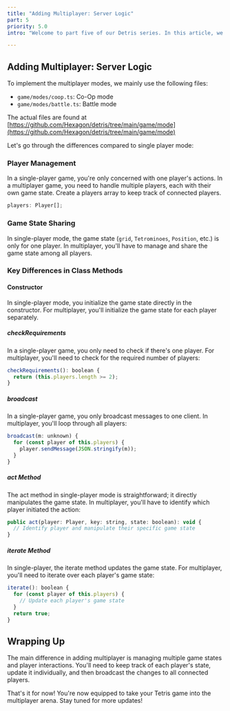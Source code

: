 ```yaml
---
title: "Adding Multiplayer: Server Logic"
part: 5
priority: 5.0
intro: "Welcome to part five of our Detris series. In this article, we dive into multiplayer action, where we deal with multiple players, and real-time updates. Buckle up!"

---
```


## Adding Multiplayer: Server Logic

To implement the multiplayer modes, we mainly use the following files:

- `game/modes/coop.ts`: Co-Op mode
- `game/modes/battle.ts`: Battle mode

The actual files are found at
[https://github.com/Hexagon/detris/tree/main/game/mode](https://github.com/Hexagon/detris/tree/main/game/mode)

Let's go through the differences compared to single player mode:

### Player Management

In a single-player game, you're only concerned with one player's actions. In a
multiplayer game, you need to handle multiple players, each with their own game
state. Create a players array to keep track of connected players.

```javascript
players: Player[];
```

### Game State Sharing

In single-player mode, the game state (`grid`, `Tetrominoes`, `Position`, etc.)
is only for one player. In multiplayer, you'll have to manage and share the game
state among all players.

### Key Differences in Class Methods

#### Constructor

In single-player mode, you initialize the game state directly in the
constructor. For multiplayer, you'll initialize the game state for each player
separately.

##### checkRequirements

In a single-player game, you only need to check if there's one player. For
multiplayer, you'll need to check for the required number of players:

```javascript
checkRequirements(): boolean {
  return (this.players.length >= 2);
}
```

##### broadcast

In a single-player game, you only broadcast messages to one client. In
multiplayer, you'll loop through all players:

```javascript
broadcast(m: unknown) {
  for (const player of this.players) {
    player.sendMessage(JSON.stringify(m));
  }
}
```

##### act Method

The act method in single-player mode is straightforward; it directly manipulates
the game state. In multiplayer, you'll have to identify which player initiated
the action:

```javascript
public act(player: Player, key: string, state: boolean): void {
  // Identify player and manipulate their specific game state
}
```

##### iterate Method

In single-player, the iterate method updates the game state. For multiplayer,
you'll need to iterate over each player's game state:

```javascript
iterate(): boolean {
  for (const player of this.players) {
    // Update each player's game state
  }
  return true;
}
```

## Wrapping Up

The main difference in adding multiplayer is managing multiple game states and
player interactions. You'll need to keep track of each player's state, update it
individually, and then broadcast the changes to all connected players.

That's it for now! You're now equipped to take your Tetris game into the
multiplayer arena. Stay tuned for more updates!
